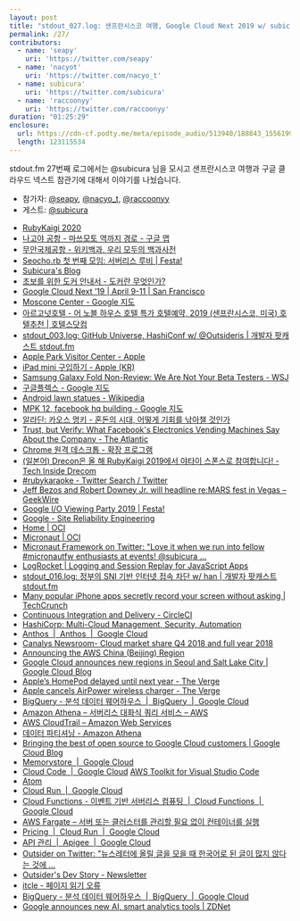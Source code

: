 ```yaml
---
layout: post
title: "stdout_027.log: 샌프란시스코 여행, Google Cloud Next 2019 w/ subicura"
permalink: /27/
contributors:
  - name: 'seapy'
    uri: 'https://twitter.com/seapy'
  - name: 'nacyot'
    uri: 'https://twitter.com/nacyo_t'
  - name: subicura'
    uri: 'https://twitter.com/subicura'
  - name: 'raccoonyy'
    uri: 'https://twitter.com/raccoonyy'
duration: "01:25:29"
enclosure:
  url: https://cdn-cf.podty.me/meta/episode_audio/513940/188843_1556199904274.mp3
  length: 123115534
---
```


stdout.fm 27번째 로그에서는 @subicura 님을 모시고 샌프란시스코 여행과 구글 클라우드 넥스트 참관기에 대해서 이야기를 나눴습니다.

* 참가자: [@seapy][sea], [@nacyo_t][nac], [@raccoonyy][rac]
* 게스트: [@subicura][sub]

[sea]: https://twitter.com/seapy
[nac]: https://twitter.com/nacyo_t
[sub]: https://twitter.com/subicura
[rac]: https://twitter.com/raccoonyy

* [RubyKaigi 2020](https://rubykaigi.org/2020)
* [나고야 공항 - 마쓰모토 역까지 경로 - 구글 맵](https://www.google.com/maps/dir/%E6%97%A5%E6%9C%AC%E3%80%81%E3%80%92480-0202+%E6%84%9B%E7%9F%A5%E7%9C%8C%E8%A5%BF%E6%98%A5%E6%97%A5%E4%BA%95%E9%83%A1%E8%B1%8A%E5%B1%B1%E7%94%BA%E5%A4%A7%E5%AD%97%E8%B1%8A%E5%A0%B4+%E5%90%8D%E5%8F%A4%E5%B1%8B%E9%A3%9B%E8%A1%8C%E5%A0%B4%EF%BC%88%E7%9C%8C%E5%96%B6%E5%90%8D%E5%8F%A4%E5%B1%8B%E7%A9%BA%E6%B8%AF%EF%BC%89/%EC%9D%BC%EB%B3%B8+%EB%A7%88%EC%93%B0%EB%AA%A8%ED%86%A0+%EF%BC%88%EB%82%98%EA%B0%80%EB%85%B8%ED%98%84%EF%BC%89/@35.6868656,137.4196544,9z/data=!3m2!4b1!5s0x60037374fc2f46ff:0x9a266a2687d56f30!4m14!4m13!1m5!1m1!1s0x6003a1406c805f4f:0x3ff9c0ed85c30f13!2m2!1d136.9197429!2d35.2538968!1m5!1m1!1s0x601d0e8bd528dceb:0xda2afc863df2bd0f!2m2!1d137.9643552!2d36.2308151!3e3)
* [무안국제공항 - 위키백과, 우리 모두의 백과사전](https://ko.wikipedia.org/wiki/%EB%AC%B4%EC%95%88%EA%B5%AD%EC%A0%9C%EA%B3%B5%ED%95%AD)
* [Seocho.rb 첫 번째 모임: 서버리스 루비 \| Festa!](https://festa.io/events/183)
* [Subicura's Blog](https://subicura.com/)
* [초보를 위한 도커 안내서 - 도커란 무엇인가?](https://subicura.com/2017/01/19/docker-guide-for-beginners-1.html)
* [Google Cloud Next ’19 \| April 9-11 \| San Francisco](https://cloud.withgoogle.com/next/sf)
* [Moscone Center - Google 지도](https://www.google.com/maps/place/Moscone+Center/@37.7843234,-122.402884,17z/data=!3m1!4b1!4m5!3m4!1s0x8085807ded297e89:0xd9553880aa393c6c!8m2!3d37.7843234!4d-122.40069)
* [아르고넛호텔 - 어 노블 하우스 호텔 특가 호텔예약, 2019 (샌프란시스코, 미국) 호텔추천 \| 호텔스닷컴](https://kr.hotels.com/ho211817/aleugoneoshotel-eo-nobeul-hauseu-hotel-saenpeulansiseuko-migug/)
* [stdout_003.log: GitHub Universe, HashiConf w/ @Outsideris \| 개발자 팟캐스트 stdout.fm](https://stdout.fm/3/)
* [Apple Park Visitor Center - Apple](https://www.apple.com/retail/appleparkvisitorcenter/)
* [iPad mini 구입하기 - Apple (KR)](https://www.apple.com/kr/shop/buy-ipad/ipad-mini)
* [Samsung Galaxy Fold Non-Review: We Are Not Your Beta Testers - WSJ](https://www.wsj.com/articles/samsung-galaxy-fold-non-review-we-are-not-your-beta-testers-11555691833)
* [구글플렉스 - Google 지도](https://www.google.com/maps/place/%EA%B5%AC%EA%B8%80/@52.1817315,20.9700131,18z/data=!4m5!3m4!1s0x0:0x6c296c66619367e0!8m2!3d52.1817315!4d20.9700131)
* [Android lawn statues - Wikipedia](https://en.wikipedia.org/wiki/Android_lawn_statues)
* [MPK 12, facebook hq building - Google 지도](https://www.google.com/maps/place/MPK+12,+facebook+hq+building/@37.4846102,-122.1516928,17z/data=!3m1!4b1!4m5!3m4!1s0x808fbc965117fa47:0xa0d4bbc2595ab193!8m2!3d37.4846102!4d-122.1495041)
* [알라딘: 카오스 멍키 - 혼돈의 시대, 어떻게 기회를 낚아챌 것인가](https://www.aladin.co.kr/shop/wproduct.aspx?ItemId=119569176)
* [Trust, but Verify: What Facebook's Electronics Vending Machines Say About the Company - The Atlantic](https://www.theatlantic.com/technology/archive/2013/03/trust-but-verify-what-facebooks-electronics-vending-machines-say-about-the-company/273905/)
* [Chrome 원격 데스크톱 - 확장 프로그램](https://chrome.google.com/webstore/detail/chrome-remote-desktop/gbchcmhmhahfdphkhkmpfmihenigjmpp)
* [(일본어) Drecon은 올 해 RubyKaigi 2019에서 야타이 스폰스로 참여합니다! - Tech Inside Drecom](https://tech.drecom.co.jp/ruby-kaigi-yatai-sponsor/)
* [#rubykaraoke - Twitter Search / Twitter](https://twitter.com/search?q=%23rubykaraoke&src=typed_query)
* [Jeff Bezos and Robert Downey Jr. will headline re:MARS fest in Vegas – GeekWire](https://www.geekwire.com/2019/party-like-1999-jeff-bezos-robert-downey-jr-will-headline-remars-fest-vegas/)
* [Google I/O Viewing Party 2019 \| Festa!](https://festa.io/events/263)
* [Google - Site Reliability Engineering](https://landing.google.com/sre/)
* [Home \| OCI](https://objectcomputing.com/)
* [Micronaut \| OCI](https://objectcomputing.com/products/micronaut)
* [Micronaut Framework on Twitter: "Love it when we run into fellow #micronautfw enthusiasts at events! @subicura ... ](https://twitter.com/micronautfw/status/1115780576093659137)
* [LogRocket \| Logging and Session Replay for JavaScript Apps](https://logrocket.com/)
* [stdout_016.log: 정부의 SNI 기반 인터넷 접속 차단 w/ han \| 개발자 팟캐스트 stdout.fm](https://stdout.fm/16/)
* [Many popular iPhone apps secretly record your screen without asking \| TechCrunch](https://techcrunch.com/2019/02/06/iphone-session-replay-screenshots/)
* [Continuous Integration and Delivery - CircleCI](https://circleci.com/)
* [HashiCorp: Multi-Cloud Management, Security, Automation](https://www.hashicorp.com/)
* [Anthos  \|  Anthos  \|  Google Cloud](https://cloud.google.com/anthos/?hl=ja)
* [Canalys Newsroom- Cloud market share Q4 2018 and full year 2018](https://www.canalys.com/newsroom/cloud-market-share-q4-2018-and-full-year-2018)
* [Announcing the AWS China (Beijing) Region](https://www.amazonaws.cn/en/new/2016/announcing-the-aws-china-beijing-region/)
* [Google Cloud announces new regions in Seoul and Salt Lake City \| Google Cloud Blog](https://cloud.google.com/blog/topics/infrastructure/google-cloud-announces-new-regions-in-seoul-and-salt-lake-city)
* [Apple’s HomePod delayed until next year - The Verge](https://www.theverge.com/2017/11/17/16670268/apple-homepod-delayed-2018)
* [Apple cancels AirPower wireless charger - The Verge](https://www.theverge.com/circuitbreaker/2019/3/29/18287383/apple-airpower-wireless-charger-cancelled)
* [BigQuery - 분석 데이터 웨어하우스  \|  BigQuery  \|  Google Cloud](https://cloud.google.com/bigquery/)
* [Amazon Athena – 서버리스 대화식 쿼리 서비스 – AWS](https://aws.amazon.com/ko/athena/)
* [AWS CloudTrail – Amazon Web Services](https://aws.amazon.com/ko/cloudtrail/)
* [데이터 파티셔닝 - Amazon Athena](https://docs.aws.amazon.com/ko_kr/athena/latest/ug/partitions.html)
* [Bringing the best of open source to Google Cloud customers \| Google Cloud Blog](https://cloud.google.com/blog/products/open-source/bringing-the-best-of-open-source-to-google-cloud-customers)
* [Memorystore  \|  Google Cloud](https://cloud.google.com/memorystore/)
* [Cloud Code  \|  Google Cloud](https://cloud.google.com/code/)
[AWS Toolkit for Visual Studio Code](https://aws.amazon.com/ko/visualstudiocode/)
* [Atom](https://atom.io/)
* [Cloud Run  \|  Google Cloud](https://cloud.google.com/run/)
* [Cloud Functions - 이벤트 기반 서버리스 컴퓨팅  \|  Cloud Functions  \|  Google Cloud](https://cloud.google.com/functions/)
* [AWS Fargate – 서버 또는 클러스터를 관리할 필요 없이 컨테이너를 실행](https://aws.amazon.com/ko/fargate/)
* [Pricing  \|  Cloud Run  \|  Google Cloud](https://cloud.google.com/run/pricing)
* [API 관리  \|  Apigee  \|  Google Cloud](https://cloud.google.com/apigee/)
* [Outsider on Twitter: "뉴스레터에 올릴 글을 모을 때 한국어로 된 글이 많지 않다는 것에 ...](https://twitter.com/Outsideris/status/1120791051168387072)
* [Outsider's Dev Story - Newsletter](https://blog.outsider.ne.kr/category/Newsletter)
* [itcle - 페이지 읽기 오류](www.itcle.com/)
* [BigQuery - 분석 데이터 웨어하우스  \|  BigQuery  \|  Google Cloud](https://cloud.google.com/bigquery/)
* [Google announces new AI, smart analytics tools \| ZDNet](https://www.zdnet.com/article/google-announces-new-ai-tools-smart-analytics/)
